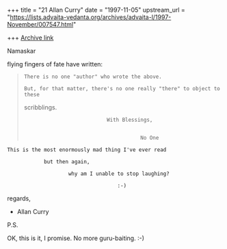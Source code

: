 +++
title = "21 Allan Curry"
date = "1997-11-05"
upstream_url = "https://lists.advaita-vedanta.org/archives/advaita-l/1997-November/007547.html"

+++
[Archive link](https://lists.advaita-vedanta.org/archives/advaita-l/1997-November/007547.html)

Namaskar

flying fingers of fate have written:

>     There is no one "author" who wrote the above.
>
>     But, for that matter, there's no one really "there" to object to these
>scribblings.
>
>                                With Blessings,
>
>
>                                           No One


    This is the most enormously mad thing I've ever read

                but then again,

                        why am I unable to stop laughing?

                                        :-)

regards,

- Allan Curry

P.S.

OK, this is it, I promise. No more guru-baiting.   :-)

